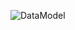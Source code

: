 ![DataModel](http://www.plantuml.com/plantuml/png/ZP91IyD048Nl-HL3pXfhR4thgGTH4Ah5AiMJR9CXcNQp4tQdL97-TtSJerIX20dCVEynyuPawaHPMJisKIGa6k5kyN0FrqfKz141nCyERNm5eVOT5RwEqr4s76UJD3xfgEQIJ13cbZVSz1XFQqNwXq_Bq2SvrxsZgLWu6AXM9Rh4e2Jhfknbpu9uFkb1QNadLSS6FTmXbPK4c8rwvhOhbrjgXDYqTdX7PLirdcqTvQ-Fw7EWALHdEJpmujU11HvCMvBMiAX9ghCP6Y03AwtopRTRIPTxaFWd7QHft0hxTlqDYK7dZWSONXuDyC9RC8W5r6mHd63Z_hVyoVgSVpzeDZvSPrIDWTyobnfXJc-eOQaahxw6HU7THrEVF_mxdm00)
